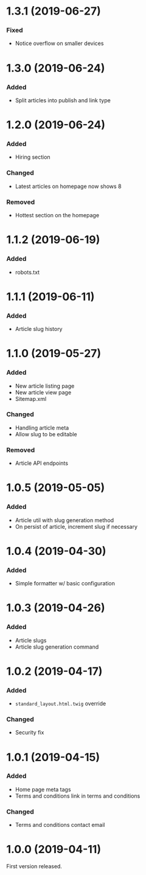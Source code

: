 # 1.3.1 (2019-06-27)

### Fixed
- Notice overflow on smaller devices


# 1.3.0 (2019-06-24)

### Added
- Split articles into publish and link type


# 1.2.0 (2019-06-24)

### Added
- Hiring section

### Changed
- Latest articles on homepage now shows 8

### Removed
- Hottest section on the homepage


# 1.1.2 (2019-06-19)

### Added
- robots.txt


# 1.1.1 (2019-06-11)

### Added
- Article slug history


# 1.1.0 (2019-05-27)

### Added
- New article listing page
- New article view page
- Sitemap.xml

### Changed
- Handling article meta
- Allow slug to be editable

### Removed
- Article API endpoints


# 1.0.5 (2019-05-05)

### Added
- Article util with slug generation method
- On persist of article, increment slug if necessary 


# 1.0.4 (2019-04-30)

### Added
- Simple formatter w/ basic configuration


# 1.0.3 (2019-04-26)

### Added
- Article slugs
- Article slug generation command


# 1.0.2 (2019-04-17)

### Added
- `standard_layout.html.twig` override

### Changed
- Security fix


# 1.0.1 (2019-04-15)

### Added
- Home page meta tags
- Terms and conditions link in terms and conditions

### Changed
- Terms and conditions contact email


# 1.0.0 (2019-04-11)

First version released.
